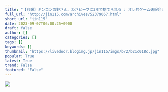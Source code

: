 ```yaml
---
title: "【悲報】キンコン西野さん、わさビーフに3年で捨てられる : オレ的ゲーム速報＠刃"
full_url: "http://jin115.com/archives/52379067.html"
short_url: "jin115"
date: 2023-09-07T06:00:25+0900
draft: false
author: []
categories: []
tags: []
keywords: []
thumbnail: "https://livedoor.blogimg.jp/jin115/imgs/b/2/b21c018c.jpg"
popular: True
latest: True
trend: False
featured: "False"
---
```


![](https://livedoor.blogimg.jp/jin115/imgs/b/2/b21c018c.jpg)

